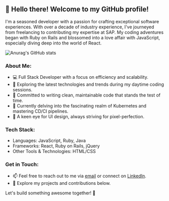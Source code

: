 ## 👋 Hello there! Welcome to my GitHub profile!

I'm a seasoned developer with a passion for crafting exceptional software experiences. With over a decade of industry experience, I've journeyed from freelancing to contributing my expertise at SAP. My coding adventures began with Ruby on Rails and blossomed into a love affair with JavaScript, especially diving deep into the world of React.

![Anurag's GitHub stats](https://github-readme-stats.vercel.app/api?username=anuraghazra&show_icons=true&theme=radical)

### About Me:

- 💻 Full Stack Developer with a focus on efficiency and scalability.
- 🚀 Exploring the latest technologies and trends during my daytime coding sessions.
- 🌟 Committed to writing clean, maintainable code that stands the test of time.
- 🌱 Currently delving into the fascinating realm of Kubernetes and mastering CD/CI pipelines.
- 🎨 A keen eye for UI design, always striving for pixel-perfection.

### Tech Stack:

- Languages: JavaScript, Ruby, Java
- Frameworks: React, Ruby on Rails, jQuery
- Other Tools & Technologies: HTML/CSS

### Get in Touch:

- 📫 Feel free to reach out to me via [email](mailto:ap@a-pfau.de) or connect on [LinkedIn](https://www.linkedin.com/in/andreas-pfau-482b995).
- 🔗 Explore my projects and contributions below.

Let's build something awesome together! 🚀
